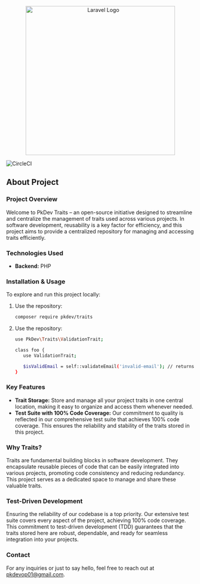 <p align="center">
    <a href="https://www.pkdev.dev" target="_blank"><img src="https://pks3.nyc3.cdn.digitaloceanspaces.com/pkdev_logo_elephant_long.png" width="400" alt="Laravel Logo"></a>
</p>

<p align="center">

![CircleCI](https://github.com/pkdev-labs/pkdev-traits/actions/workflows/phpunit-tests.yml/badge.svg)

</p>

## About Project

### Project Overview

Welcome to PkDev Traits – an open-source initiative designed to streamline and centralize the management of traits used across various projects. In software development, reusability is a key factor for efficiency, and this project aims to provide a centralized repository for managing and accessing traits efficiently.

### Technologies Used

- **Backend:** PHP

### Installation & Usage

To explore and run this project locally:

1. Use the repository:
   ```bash
   composer require pkdev/traits
    ```
2. Use the repository:
   ```bash
   use PkDev\Traits\ValidationTrait;
   
   class foo {
      use ValidationTrait;
   
      $isValidEmail = self::validateEmail('invalid-email'); // returns false
   }
    ```

### Key Features

- **Trait Storage:** Store and manage all your project traits in one central location, making it easy to organize and access them whenever needed.
- **Test Suite with 100% Code Coverage:** Our commitment to quality is reflected in our comprehensive test suite that achieves 100% code coverage. This ensures the reliability and stability of the traits stored in this project.

### Why Traits?

Traits are fundamental building blocks in software development. They encapsulate reusable pieces of code that can be easily integrated into various projects, promoting code consistency and reducing redundancy. This project serves as a dedicated space to manage and share these valuable traits.

### Test-Driven Development

Ensuring the reliability of our codebase is a top priority. Our extensive test suite covers every aspect of the project, achieving 100% code coverage. This commitment to test-driven development (TDD) guarantees that the traits stored here are robust, dependable, and ready for seamless integration into your projects.

### Contact

For any inquiries or just to say hello, feel free to reach out at pkdevop01@gmail.com.
